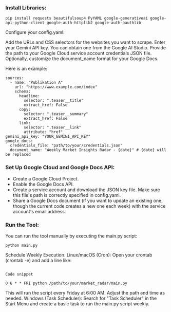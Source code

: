 ### Install Libraries:
```
pip install requests beautifulsoup4 PyYAML google-generativeai google-api-python-client google-auth-httplib2 google-auth-oauthlib
```
Configure your config.yaml:

Add the URLs and CSS selectors for the websites you want to scrape.
Enter your Gemini API key. You can obtain one from the Google AI Studio.
Provide the path to your Google Cloud service account credentials JSON file.
Optionally, customize the document_name format for your Google Docs.

Here is an example:

```
sources:
  - name: "Publikation A"
    url: "https://www.example.com/index"
    schema:
      headline:
        selector: ".teaser__title"
        extract_href: False
      copy:
        selector: ".teaser__summary"
        extract_href: False
      link:
        selector: ".teaser__link"
        attribute: "href" 
gemini_api_key: "YOUR_GEMINI_API_KEY"
google_docs:
  credentials_file: "path/to/your/credentials.json"
  document_name: "Weekly Market Insights Radar - {date}" # {date} will be replaced
```

### Set Up Google Cloud and Google Docs API:
 
* Create a Google Cloud Project.
* Enable the Google Docs API.
* Create a service account and download the JSON key file. Make sure this file's path is correctly specified in config.yaml.
* Share a Google Docs document (if you want to update an existing one, though the current code creates a new one each week) with the service account's email address.


### Run the Tool:
You can run the tool manually by executing the main.py script:
```
python main.py
```
Schedule Weekly Execution. Linux/macOS (Cron): Open your crontab (crontab -e) and add a line like:
```

Code snippet

0 6 * * FRI python /path/to/your/market_radar/main.py
```

This will run the script every Friday at 6:00 AM. Adjust the path and time as needed.
Windows (Task Scheduler): Search for "Task Scheduler" in the Start Menu and create a basic task to run the main.py script weekly.

